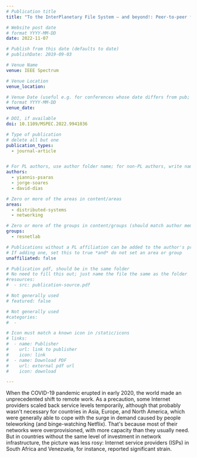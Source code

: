 ```yaml
---
# Publication title
title: "To the InterPlanetary File System – and beyond!: Peer-to-peer file sharing would make the Internet far more efficient"

# Website post date
# format YYYY-MM-DD
date: 2022-11-07

# Publish from this date (defaults to date)
# publishDate: 2019-09-03

# Venue Name
venue: IEEE Spectrum

# Venue Location
venue_location:

# Venue Date (useful e.g. for conferences whose date differs from pub; defaults to date)
# format YYYY-MM-DD
venue_date:

# DOI, if available
doi: 10.1109/MSPEC.2022.9941036

# Type of publication
# delete all but one
publication_types:
  - journal-article


# For PL authors, use author folder name; for non-PL authors, write name as in paper within ""
authors:
  - yiannis-psaras
  - jorge-soares
  - david-dias

# Zero or more of the areas in content/areas
areas:
  - distributed-systems
  - networking

# Zero or more of the groups in content/groups (should match author membership)
groups:
  - resnetlab

# Publications without a PL affiliation can be added to the author's profile without showing up elsewhere
# If adding one, set this to true *and* do not set an area or group
unaffiliated: false

# Publication pdf, should be in the same folder
# No need to fill this out; just name the file the same as the folder
#resources:
#  - src: publication-source.pdf

# Not generally used
# featured: false

# Not generally used
#categories:
#  -

# Icon must match a known icon in /static/icons
# links:
#  - name: Publisher
#    url: link to publisher
#    icon: link
#  - name: Download PDF
#    url: external pdf url
#    icon: download

---
```


When the COVID-19 pandemic erupted in early 2020, the world made an unprecedented shift to remote work. As a precaution, some Internet providers scaled back service levels temporarily, although that probably wasn't necessary for countries in Asia, Europe, and North America, which were generally able to cope with the surge in demand caused by people teleworking (and binge-watching Netflix). That's because most of their networks were overprovisioned, with more capacity than they usually need. But in countries without the same level of investment in network infrastructure, the picture was less rosy: Internet service providers (ISPs) in South Africa and Venezuela, for instance, reported significant strain.